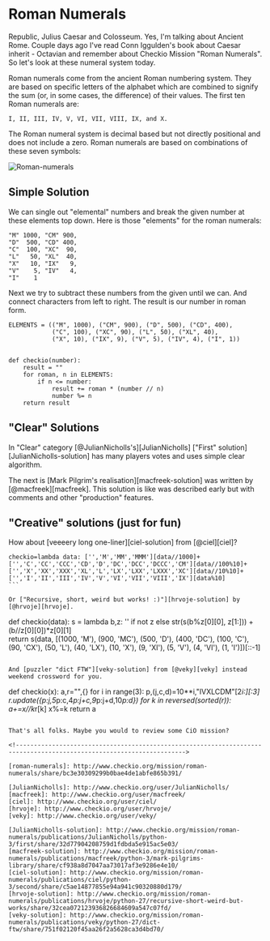 # Roman Numerals

Republic, Julius Caesar and  Colosseum. Yes, I'm talking about Ancient Rome.
Couple days ago I've read Conn Iggulden's book about Caesar inherit - Octavian
and remember about Checkio Mission "Roman Numerals". So let's look at these numeral system today. 

Roman numerals come from the ancient Roman numbering system.
They are based on specific letters of the alphabet which are combined to signify the sum 
(or, in some cases, the difference) of their values. The first ten Roman numerals are:

`I, II, III, IV, V, VI, VII, VIII, IX, and X.`

The Roman numeral system is decimal based but not directly positional and does not include a zero.
Roman numerals are based on combinations of these seven symbols:

![Roman-numerals](http://checkio.s3.amazonaws.com/blog/share/roman-numeral-example.svg)

## Simple Solution

We can single out "elemental" numbers and break the given number at these elements top down.
Here is those "elements" for the roman numerals:
 
```
"M" 1000, "CM" 900,
"D"  500, "CD" 400,
"C"  100, "XC"  90,
"L"   50, "XL"  40,
"X"   10, "IX"   9,
"V"    5, "IV"   4,
"I"    1
```

Next we try to subtract these numbers from the given until we can. 
And connect characters from left to right.
The result is our number in roman form.

```
ELEMENTS = (("M", 1000), ("CM", 900), ("D", 500), ("CD", 400),
            ("C", 100), ("XC", 90), ("L", 50), ("XL", 40),
            ("X", 10), ("IX", 9), ("V", 5), ("IV", 4), ("I", 1))


def checkio(number):
    result = ""
    for roman, n in ELEMENTS:
        if n <= number:
            result += roman * (number // n)
            number %= n
    return result
```

## "Clear" Solutions

In "Clear" category [@JulianNicholls's][JulianNicholls] ["First" solution][JulianNicholls-solution]
has many players votes and uses simple clear algorithm.

The next is [Mark Pilgrim's realisation][macfreek-solution] was written by [@macfreek][macfreek].
This solution is like was described early but with comments and other "production" features.

## "Creative" solutions (just for fun)

How about [veeeery long one-liner][ciel-solution] from [@ciel][ciel]?

```
checkio=lambda data: ['','M','MM','MMM'][data//1000]+['','C','CC','CCC','CD','D','DC','DCC','DCCC','CM'][data//100%10]+['','X','XX','XXX','XL','L','LX','LXX','LXXX','XC'][data//10%10]+['','I','II','III','IV','V','VI','VII','VIII','IX'][data%10]
​```

Or ["Recursive, short, weird but works! :)"][hrvoje-solution] by [@hrvoje][hrvoje].

```
def checkio(data):
    s = lambda b,z: '' if not z else str(s(b%z[0][0], z[1:])) + (b//z[0][0])*z[0][1]    
    return s(data, [(1000, 'M'), (900, 'MC'), (500, 'D'), (400, 'DC'), (100, 'C'), (90, 'CX'), (50, 'L'), (40, 'LX'), (10, 'X'), (9, 'XI'), (5, 'V'), (4, 'VI'), (1, 'I')])[::-1]
```

And [puzzler "dict FTW"][veky-solution] from [@veky][veky] instead weekend crossword for you.

```
def checkio(x):
    a,r="",{}
    for i in range(3):
        p,(j,c,d)=10**i,"IVXLCDM"[2*i:][:3]
        r.update({p:j,5*p:c,4*p:j+c,9*p:j+d,10*p:d})
    for k in reversed(sorted(r)):
        a+=x//k*r[k]
        x%=k
    return a
```

That's all folks. Maybe you would to review some CiO mission?

<!--------------------------------------------------------------------------------------------------------------------->

[roman-numerals]: http://www.checkio.org/mission/roman-numerals/share/bc3e30309299b0bae4de1abfe865b391/

[JulianNicholls]: http://www.checkio.org/user/JulianNicholls/
[macfreek]: http://www.checkio.org/user/macfreek/
[ciel]: http://www.checkio.org/user/ciel/
[hrvoje]: http://www.checkio.org/user/hrvoje/
[veky]: http://www.checkio.org/user/veky/

[JulianNicholls-solution]: http://www.checkio.org/mission/roman-numerals/publications/JulianNicholls/python-3/first/share/32d77904208759d1fdbda5e915ac5e03/
[macfreek-solution]: http://www.checkio.org/mission/roman-numerals/publications/macfreek/python-3/mark-pilgrims-library/share/cf938a8d7047aa73017af3e9286e4e10/
[ciel-solution]: http://www.checkio.org/mission/roman-numerals/publications/ciel/python-3/second/share/c5ae14877855e94a941c90320880d179/
[hrvoje-solution]: http://www.checkio.org/mission/roman-numerals/publications/hrvoje/python-27/recursive-short-weird-but-works/share/32cea072123936826684609a547c07fd/
[veky-solution]: http://www.checkio.org/mission/roman-numerals/publications/veky/python-27/dict-ftw/share/751f02120f45aa26f2a5628ca3d4bd70/